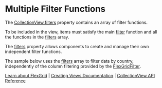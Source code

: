 Multiple Filter Functions
=========================

The [CollectionView.filters](https://www.grapecity.com/wijmo/api/classes/wijmo.collectionview.html#filters) property contains an array of filter functions.

To be included in the view, items must satisfy the main [filter](https://www.grapecity.com/wijmo/api/classes/wijmo.collectionview.html#filter) function and all the functions in the [filters](https://www.grapecity.com/wijmo/api/classes/wijmo.collectionview.html#filters) array.

The [filters](https://www.grapecity.com/wijmo/api/classes/wijmo.collectionview.html#filters) property allows components to create and manage their own independent filter functions. 

The sample below uses the [filters](https://www.grapecity.com/wijmo/api/classes/wijmo.collectionview.html#filters) array to filter data by country, independently of the column filtering provided by the [FlexGridFilter](https://www.grapecity.com/wijmo/api/classes/wijmo_grid_filter.flexgridfilter.html).

[Learn about FlexGrid](https://www.grapecity.com/wijmo/flexgrid-javascript-data-grid) | [Creating Views Documentation](https://www.grapecity.com/wijmo/docs/Topics/Wijmo/Collections/Creating-Views) | [CollectionView API Reference](https://www.grapecity.com/wijmo/api/classes/wijmo.collectionview.html)